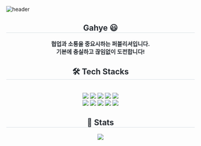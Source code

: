 ![header](https://capsule-render.vercel.app/api?type=waving&color=auto&height=300&section=header&text=welcome&desc=ssong's%20GitHub%20Profile&fontSize=90&fontAlignY=45&descAlign=65&descAlignY=58)

<div align= "center">
<h2 style="border-bottom: 1px solid #d8dee4; color: #282d33;">Gahye 😃</h2>  
    <div style="font-weight: 700; font-size: 15px; text-align: center; color: #282d33;">협업과 소통을 중요시하는 퍼블리셔입니다.</div> 
    <div style="font-weight: 700; font-size: 15px; text-align: center; color: #282d33;">기본에 충실하고 끊임없이 도전합니다!</div> 
</div>
    <div align= "center">
    <h2 style="border-bottom: 1px solid #d8dee4; color: #282d33;"> 🛠️ Tech Stacks </h2> <br> 
    <div style="margin: 0 auto; text-align: center;" align= "center"> <img src="https://img.shields.io/badge/HTML5-E34F26?style=for-the-badge&logo=HTML5&logoColor=white">
          <img src="https://img.shields.io/badge/CSS3-1572B6?style=for-the-badge&logo=CSS3&logoColor=white">
          <img src="https://img.shields.io/badge/Sass-CC6699?style=for-the-badge&logo=Sass&logoColor=white">
          <img src="https://img.shields.io/badge/Tailwind CSS-06B6D4?style=for-the-badge&logo=Tailwind CSS&logoColor=white">
          <img src="https://img.shields.io/badge/Bootstrap-7952B3?style=for-the-badge&logo=Bootstrap&logoColor=white">
          <br/><img src="https://img.shields.io/badge/Javascript-F7DF1E?style=for-the-badge&logo=Javascript&logoColor=white">
          <img src="https://img.shields.io/badge/jQuery-0769AD?style=for-the-badge&logo=jQuery&logoColor=white">
          <img src="https://img.shields.io/badge/React-61DAFB?style=for-the-badge&logo=React&logoColor=white">
          <img src="https://img.shields.io/badge/Vue.js-4FC08D?style=for-the-badge&logo=Vue.js&logoColor=white">
          <img src="https://img.shields.io/badge/Pug-A86454?style=for-the-badge&logo=Pug&logoColor=white">
          <br/></div>
    </div>
    <div align= "center"> 
    <h2 style="border-bottom: 1px solid #d8dee4; color: #282d33;"> 🏅 Stats </h2> <div align= "center">  <img src="https://github-readme-stats.vercel.app/api/top-langs/?username=ssonggary&layout=compact&bg_color=180,000000,&title_color=000000&text_color=000000"
          /> </div> 
    </div>
    
    
